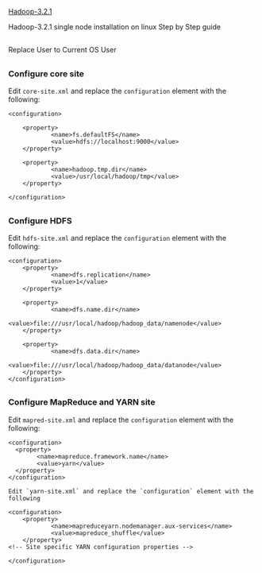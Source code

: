 <p align="left" >
  <a href="https://hadoop.apache.org/release/3.2.1.html" target="_blank">
 Hadoop-3.2.1
  </a>
</p>

Hadoop-3.2.1 single node installation on linux Step by Step guide

##
 Replace User to Current OS User 
##



### Configure core site
Edit `core-site.xml` and replace the `configuration` element with the following:
``` 
<configuration>

    <property>
        	<name>fs.defaultFS</name>
        	<value>hdfs://localhost:9000</value>
    </property>

    <property>
        	<name>hadoop.tmp.dir</name>
        	<value>/usr/local/hadoop/tmp</value>
    </property>
    
</configuration>

```
##

### Configure HDFS
Edit `hdfs-site.xml` and replace the `configuration` element with the following:
```
<configuration>
    <property>
        	<name>dfs.replication</name>
        	<value>1</value>
    </property>

    <property>
        	<name>dfs.name.dir</name>
        	<value>file:///usr/local/hadoop/hadoop_data/namenode</value>
    </property>

    <property>
        	<name>dfs.data.dir</name>
        	<value>file:///usr/local/hadoop/hadoop_data/datanode</value>
    </property>
</configuration>
```
##

### Configure MapReduce and YARN site
Edit `mapred-site.xml` and replace the `configuration` element with the following:
```
<configuration>
  <property>
      	<name>mapreduce.framework.name</name>
      	<value>yarn</value>
  </property>
</configuration>

Edit `yarn-site.xml` and replace the `configuration` element with the following

<configuration>
	<property>
	    	<name>mapreduceyarn.nodemanager.aux-services</name>
	    	<value>mapreduce_shuffle</value>
	</property>
<!-- Site specific YARN configuration properties -->

</configuration>

